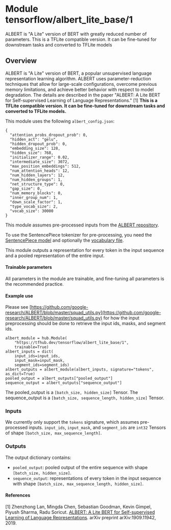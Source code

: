 # Module tensorflow/albert_lite_base/1

ALBERT is "A Lite" version of BERT with greatly reduced number of parameters.
This is a TFLite compatible version. It can be fine-tuned for downstream tasks
and converted to TFLite models

<!-- asset-path: internal -->
<!-- module-type: text-embedding -->
<!-- task: text-embedding -->
<!-- fine-tunable: true -->
<!-- format: saved_model_2 -->
<!-- language: en -->
<!-- network-architecture: transformer -->
<!-- dataset: squad -->

## Overview

ALBERT is "A Lite" version of BERT, a popular unsupervised language
representation learning algorithm. ALBERT uses parameter-reduction techniques
that allow for large-scale configurations, overcome previous memory limitations,
and achieve better behavior with respect to model degradation. The details are
described in the paper "ALBERT: A Lite BERT for Self-supervised Learning of
Language Representations." [1] **This is a TFLite compatible version. It can be
fine-tuned for downstream tasks and converted to TFLite models.**

This module uses the following `albert_config.json`:

```
{
  "attention_probs_dropout_prob": 0,
  "hidden_act": "gelu",
  "hidden_dropout_prob": 0,
  "embedding_size": 128,
  "hidden_size": 768,
  "initializer_range": 0.02,
  "intermediate_size": 3072,
  "max_position_embeddings": 512,
  "num_attention_heads": 12,
  "num_hidden_layers": 12,
  "num_hidden_groups": 1,
  "net_structure_type": 0,
  "gap_size": 0,
  "num_memory_blocks": 0,
  "inner_group_num": 1,
  "down_scale_factor": 1,
  "type_vocab_size": 2,
  "vocab_size": 30000
}
```

This module assumes pre-processed inputs from the
[ALBERT repository](https://github.com/google-research/google-research/tree/master/albert).

To use the SentencePiece tokenizer for pre-processing, you need the
[SentencePiece model](https://storage.googleapis.com/download.tensorflow.org/models/tflite/bert_qa/sentencepiece/30k-clean.model)
and optionally the
[vocabulary file](https://storage.googleapis.com/download.tensorflow.org/models/tflite/bert_qa/sentencepiece/30k-clean.vocab).

This module outputs a representation for every token in the input sequence and a
pooled representation of the entire input.

#### Trainable parameters

All parameters in the module are trainable, and fine-tuning all parameters is
the recommended practice.

#### Example use

Please see
[https://github.com/google-research/ALBERT/blob/master/squad_utils.py](https://github.com/google-research/ALBERT/blob/master/squad_utils.py)
for how the input preprocessing should be done to retrieve the input ids, masks,
and segment ids.

```
albert_module = hub.Module(
    "https://tfhub.dev/tensorflow/albert_lite_base/1",
    trainable=True)
albert_inputs = dict(
    input_ids=input_ids,
    input_mask=input_mask,
    segment_ids=segment_ids)
albert_outputs = albert_module(albert_inputs, signature="tokens", as_dict=True)
pooled_output = albert_outputs["pooled_output"]
sequence_output = albert_outputs["sequence_output"]
```

The pooled_output is a `[batch_size, hidden_size]` Tensor. The sequence_output
is a `[batch_size, sequence_length, hidden_size]` Tensor.

### Inputs

We currently only support the `tokens` signature, which assumes pre-processed
inputs. `input_ids`, `input_mask`, and `segment_ids` are `int32` Tensors of
shape `[batch_size, max_sequence_length]`.

### Outputs

The output dictionary contains:

*   `pooled_output`: pooled output of the entire sequence with shape
    `[batch_size, hidden_size]`.
*   `sequence_output`: representations of every token in the input sequence with
    shape `[batch_size, max_sequence_length, hidden_size]`.

#### References

[1] Zhenzhong Lan, Mingda Chen, Sebastian Goodman, Kevin Gimpel, Piyush Sharma,
Radu Soricut.
[ALBERT: A Lite BERT for Self-supervised Learning of Language Representations](https://arxiv.org/abs/1909.11942).
arXiv preprint arXiv:1909.11942, 2019.
